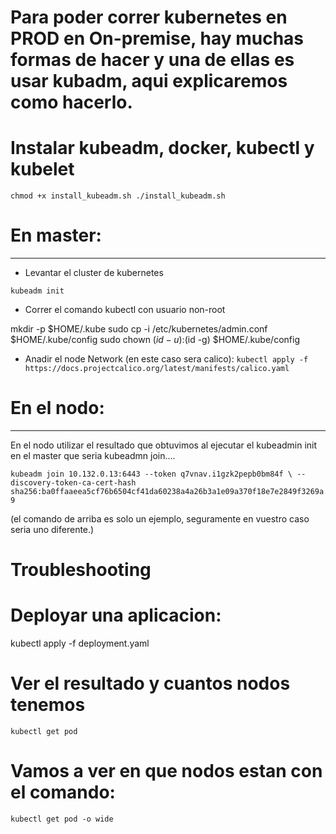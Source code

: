 # Para poder correr kubernetes en PROD en On-premise, hay muchas formas de hacer y una de ellas es usar kubadm, aqui explicaremos como hacerlo.

# Instalar kubeadm, docker, kubectl y kubelet
`
chmod +x install_kubeadm.sh
./install_kubeadm.sh
`

# En master:
------------

- Levantar el cluster de kubernetes

`
kubeadm init
`  

- Correr el comando kubectl con usuario non-root

mkdir -p $HOME/.kube
sudo cp -i /etc/kubernetes/admin.conf $HOME/.kube/config
sudo chown $(id -u):$(id -g) $HOME/.kube/config


- Anadir el node Network (en este caso sera calico):
`
kubectl apply -f https://docs.projectcalico.org/latest/manifests/calico.yaml
`


# En el nodo:
-------------

En el nodo utilizar el resultado que obtuvimos al ejecutar el kubeadmin init en el master que seria kubeadmn join....

`
kubeadm join 10.132.0.13:6443 --token q7vnav.i1gzk2pepb0bm84f \
	--discovery-token-ca-cert-hash sha256:ba0ffaaeea5cf76b6504cf41da60238a4a26b3a1e09a370f18e7e2849f3269a9
` 

(el comando de arriba es solo un ejemplo, seguramente en vuestro caso seria uno diferente.)



# Troubleshooting



# Deployar una aplicacion:

kubectl apply -f deployment.yaml

# Ver el resultado y cuantos nodos tenemos
`
kubectl get pod
`

# Vamos a ver en que nodos estan con el comando:
`
kubectl get pod -o wide
`








